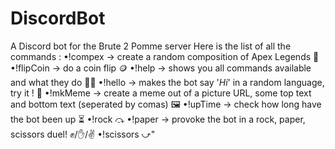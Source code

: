 # DiscordBot
A Discord bot for the Brute 2 Pomme server
Here is the list of all the commands :
  •!compex   →   create a random composition of Apex Legends 🔮
  •!flipCoin →   do a coin flip 🪙
  •!help     →   shows you all commands available and what they do 👨‍🏫
  •!hello    →   makes the bot say '*Hi*' in a random language, try it ! 💬
  •!mkMeme   →   create a meme out of a picture URL, some top text and bottom text (seperated by comas) 🖼
  •!upTime   →   check how long have the bot been up ⏳
  •!rock     ⤼
  •!paper    →   provoke the bot in a rock, paper, scissors duel! ✊/✋/✌
  •!scissors ⤻"
